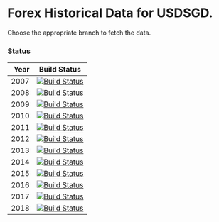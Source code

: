 # Forex Historical Data for USDSGD.

Choose the appropriate branch to fetch the data.

### Status

| Year | Build Status |
| ----:|:------------:|
| 2007 | [![Build Status](https://api.travis-ci.org/FX-Data/FX-Data-USDSGD-DS.svg?branch=2007)](https://travis-ci.org/FX-Data/FX-Data-USDSGD-DS/branches) |
| 2008 | [![Build Status](https://api.travis-ci.org/FX-Data/FX-Data-USDSGD-DS.svg?branch=2008)](https://travis-ci.org/FX-Data/FX-Data-USDSGD-DS/branches) |
| 2009 | [![Build Status](https://api.travis-ci.org/FX-Data/FX-Data-USDSGD-DS.svg?branch=2009)](https://travis-ci.org/FX-Data/FX-Data-USDSGD-DS/branches) |
| 2010 | [![Build Status](https://api.travis-ci.org/FX-Data/FX-Data-USDSGD-DS.svg?branch=2010)](https://travis-ci.org/FX-Data/FX-Data-USDSGD-DS/branches) |
| 2011 | [![Build Status](https://api.travis-ci.org/FX-Data/FX-Data-USDSGD-DS.svg?branch=2011)](https://travis-ci.org/FX-Data/FX-Data-USDSGD-DS/branches) |
| 2012 | [![Build Status](https://api.travis-ci.org/FX-Data/FX-Data-USDSGD-DS.svg?branch=2012)](https://travis-ci.org/FX-Data/FX-Data-USDSGD-DS/branches) |
| 2013 | [![Build Status](https://api.travis-ci.org/FX-Data/FX-Data-USDSGD-DS.svg?branch=2013)](https://travis-ci.org/FX-Data/FX-Data-USDSGD-DS/branches) |
| 2014 | [![Build Status](https://api.travis-ci.org/FX-Data/FX-Data-USDSGD-DS.svg?branch=2014)](https://travis-ci.org/FX-Data/FX-Data-USDSGD-DS/branches) |
| 2015 | [![Build Status](https://api.travis-ci.org/FX-Data/FX-Data-USDSGD-DS.svg?branch=2015)](https://travis-ci.org/FX-Data/FX-Data-USDSGD-DS/branches) |
| 2016 | [![Build Status](https://api.travis-ci.org/FX-Data/FX-Data-USDSGD-DS.svg?branch=2016)](https://travis-ci.org/FX-Data/FX-Data-USDSGD-DS/branches) |
| 2017 | [![Build Status](https://api.travis-ci.org/FX-Data/FX-Data-USDSGD-DS.svg?branch=2017)](https://travis-ci.org/FX-Data/FX-Data-USDSGD-DS/branches) |
| 2018 | [![Build Status](https://api.travis-ci.org/FX-Data/FX-Data-USDSGD-DS.svg?branch=2018)](https://travis-ci.org/FX-Data/FX-Data-USDSGD-DS/branches) |
